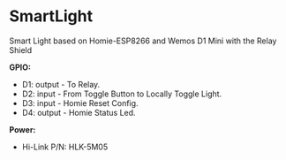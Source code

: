 # SmartLight
Smart Light based on Homie-ESP8266 and Wemos D1 Mini with the Relay Shield

**GPIO:**
* D1: output - To Relay.
* D2: input - From Toggle Button to Locally Toggle Light.
* D3: input - Homie Reset Config.
* D4: output - Homie Status Led.

**Power:** 
* Hi-Link P/N: HLK-5M05
